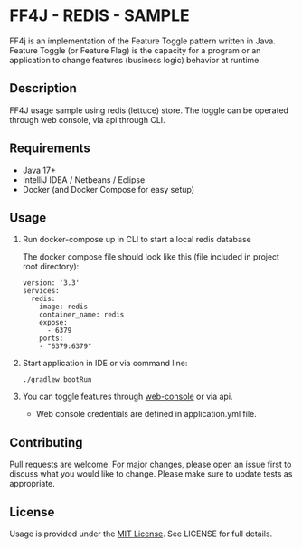# FF4J - REDIS - SAMPLE

FF4j is an implementation of the Feature Toggle pattern written in Java. Feature Toggle (or Feature Flag) is the capacity for a program or an application to change features (business logic) behavior at runtime.

## Description

FF4J usage sample using redis (lettuce) store. The toggle can be operated through web console, via api through CLI.

## Requirements

- Java 17+
- IntelliJ IDEA / Netbeans / Eclipse
- Docker (and Docker Compose for easy setup)

## Usage

1) Run docker-compose up in CLI to start a local redis database

    The docker compose file should look like this (file included in project root directory):
    ```
    version: '3.3'
    services:
      redis:
        image: redis
        container_name: redis
        expose:
          - 6379
        ports:
        - "6379:6379" 
    ``` 

2) Start application in IDE or via command line:

    ```
    ./gradlew bootRun
    ```  

3) You can toggle features through [web-console](localhost:9080/ff4j-redis/ff4j-web-console/) or via api.
   * Web console credentials are defined in application.yml file.

## Contributing

Pull requests are welcome. For major changes, please open an issue first to discuss what you would like to change.  Please make sure to update tests as appropriate.

## License

Usage is provided under the [MIT License](https://mit-license.org/). See LICENSE for full details.